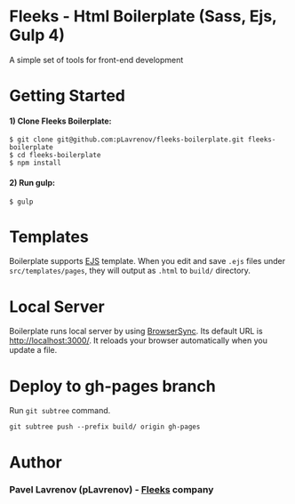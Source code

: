 # Fleeks - Html Boilerplate (Sass, Ejs, Gulp 4)

A simple set of tools for front-end development


# Getting Started

#### 1) Clone Fleeks Boilerplate:

    $ git clone git@github.com:pLavrenov/fleeks-boilerplate.git fleeks-boilerplate
    $ cd fleeks-boilerplate
    $ npm install

#### 2) Run gulp:

    $ gulp

# Templates

Boilerplate supports [EJS](http://www.embeddedjs.com/) template. When you edit and save `.ejs` files under `src/templates/pages`, they will output as `.html` to `build/` directory.

# Local Server

Boilerplate runs local server by using [BrowserSync](https://www.browsersync.io/). Its default URL is <http://localhost:3000/>. It reloads your browser automatically when you update a file.

# Deploy to gh-pages branch

Run `git subtree` command.

```
git subtree push --prefix build/ origin gh-pages
```

# Author

### Pavel Lavrenov (pLavrenov) - [Fleeks](https://fleeks.ru) company
